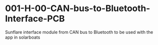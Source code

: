 # 001-H-00-CAN-bus-to-Bluetooth-Interface-PCB
Sunflare interface module from CAN bus to Bluetooth to be used with the app in solarboats
